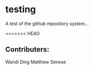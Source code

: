 # testing
A test of the github repository system...

<<<<<<< HEAD

## Contributers:
Wandi Ding
Matthew Senese

